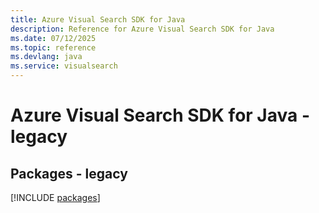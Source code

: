 ```yaml
---
title: Azure Visual Search SDK for Java
description: Reference for Azure Visual Search SDK for Java
ms.date: 07/12/2025
ms.topic: reference
ms.devlang: java
ms.service: visualsearch
---
```

# Azure Visual Search SDK for Java - legacy
## Packages - legacy
[!INCLUDE [packages](visual-search-index.md)]
